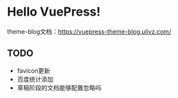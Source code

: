 # Hello VuePress!

theme-blog文档：https://vuepress-theme-blog.ulivz.com/

## TODO

* favicon更新
* 百度统计添加
* 草稿阶段的文档能够配置忽略吗